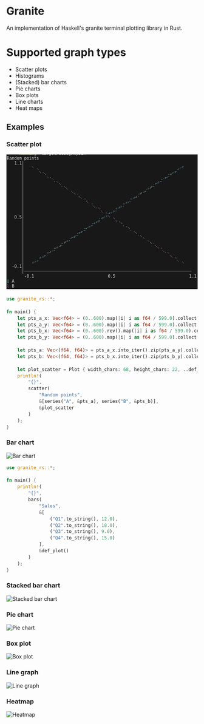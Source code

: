# Granite
An implementation of Haskell's granite terminal plotting library in Rust.

# Supported graph types

* Scatter plots
* Histograms
* (Stacked) bar charts
* Pie charts
* Box plots
* Line charts
* Heat maps


## Examples

### Scatter plot
![Scatter Plot](https://github.com/mchav/granite-rs/blob/main/static/rust_scatter.png)

```rust
use granite_rs::*;

fn main() {
    let pts_a_x: Vec<f64> = (0..600).map(|i| i as f64 / 599.0).collect();
    let pts_a_y: Vec<f64> = (0..600).map(|i| i as f64 / 599.0).collect();
    let pts_b_x: Vec<f64> = (0..600).rev().map(|i| i as f64 / 599.0).collect();
    let pts_b_y: Vec<f64> = (0..600).map(|i| i as f64 / 599.0).collect();

    let pts_a: Vec<(f64, f64)> = pts_a_x.into_iter().zip(pts_a_y).collect();
    let pts_b: Vec<(f64, f64)> = pts_b_x.into_iter().zip(pts_b_y).collect();

    let plot_scatter = Plot { width_chars: 68, height_chars: 22, ..def_plot() };
    println!(
        "{}",
        scatter(
            "Random points",
            &[series("A", &pts_a), series("B", &pts_b)],
            &plot_scatter
        )
    );
}
```

### Bar chart
![Bar chart](https://github.com/mchav/granite/blob/main/static/bar_chart.png)

```rust
use granite_rs::*;

fn main() {
    println!(
        "{}",
        bars(
            "Sales",
            &[
                ("Q1".to_string(), 12.0),
                ("Q2".to_string(), 18.0),
                ("Q3".to_string(), 9.0),
                ("Q4".to_string(), 15.0)
            ],
            &def_plot()
        )
    );
}
```

### Stacked bar chart
![Stacked bar chart](https://github.com/mchav/granite/blob/main/static/stacked_bar.png)

### Pie chart
![Pie chart](https://github.com/mchav/granite/blob/main/static/pie_chart.png)

### Box plot
![Box plot](https://github.com/mchav/granite/blob/main/static/box_plot.png)

### Line graph
![Line graph](https://github.com/mchav/granite/blob/main/static/line_graph.png)

### Heatmap
![Heatmap](https://github.com/mchav/granite/blob/main/static/heatmap.png)
